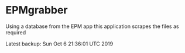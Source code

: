 # EPMgrabber
Using a database from the EPM app this application scrapes the files as required


Latest backup: Sun Oct 6 21:36:01 UTC 2019
